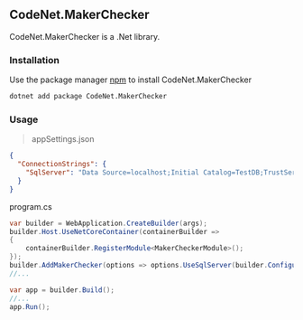 ## CodeNet.MakerChecker

CodeNet.MakerChecker is a .Net library.

### Installation

Use the package manager [npm](https://www.nuget.org/packages/CodeNet.MakerChecker/) to install CodeNet.MakerChecker

```bash
dotnet add package CodeNet.MakerChecker
```

### Usage
> appSettings.json
```json
{
  "ConnectionStrings": {
    "SqlServer": "Data Source=localhost;Initial Catalog=TestDB;TrustServerCertificate=true"
  }
}
```
program.cs
```csharp
var builder = WebApplication.CreateBuilder(args);
builder.Host.UseNetCoreContainer(containerBuilder =>
{
    containerBuilder.RegisterModule<MakerCheckerModule>();
});
builder.AddMakerChecker(options => options.UseSqlServer(builder.Configuration, "SqlServer"), "Identity");
//...

var app = builder.Build();
//...
app.Run();
```